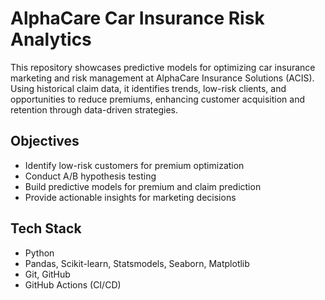 # AlphaCare Car Insurance Risk Analytics 
This repository showcases predictive models for optimizing car insurance marketing and risk management at AlphaCare Insurance Solutions (ACIS). Using historical claim data, it identifies trends, low-risk clients, and opportunities to reduce premiums, enhancing customer acquisition and retention through data-driven strategies.

## Objectives
- Identify low-risk customers for premium optimization
- Conduct A/B hypothesis testing
- Build predictive models for premium and claim prediction
- Provide actionable insights for marketing decisions

## Tech Stack
- Python
- Pandas, Scikit-learn, Statsmodels, Seaborn, Matplotlib
- Git, GitHub
- GitHub Actions (CI/CD)

